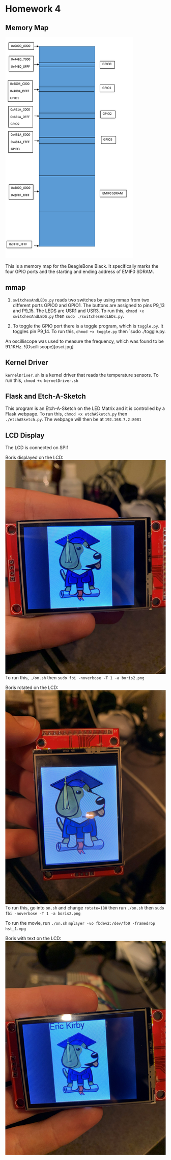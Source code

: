 # Homework 4
## Memory Map
![mmap](mmap.png)

This is a memory map for the BeagleBone Black. It specifically marks the four GPIO ports and 
the starting and ending address of EMIF0 SDRAM.

## mmap
1. `switchesAndLEDs.py` reads two switches by using mmap from two different ports GPIO0 and GPIO1.
The buttons are assigned to pins P9_13 and P9_15. The LEDS are USR1 and USR3.
To run this, `chmod +x switchesAndLEDS.py` then `sudo ./switchesAndLEDs.py`.

2. To toggle the GPIO port there is a toggle program, which is `toggle.py`. It toggles pin P9_14. 
To run this, `chmod +x toggle.py` then `sudo ./toggle.py.

An oscilliscope was used to measure the frequency, which was found to be 91.1KHz.
!(Oscilliscope)[osci.jpg]

## Kernel Driver
`kernelDriver.sh` is a kernel driver that reads the temperature sensors. 
To run this, `chmod +x kernelDriver.sh`

## Flask and Etch-A-Sketch
This program is an Etch-A-Sketch on the LED Matrix and it is controlled by a Flask webpage.
To run this, `chmod +x etchASketch.py` then `./etchASketch.py`. The webpage will then be at `192.168.7.2:8081`

## LCD Display
The LCD is connected on SPI1

Boris displayed on the LCD:
![boris](boris90.jpg)
To run this, `./on.sh` then `sudo fbi -noverbose -T 1 -a boris2.png`

Boris rotated on the LCD:
![boris rotated](boris180.jpg)
To run this, go into `on.sh` and change `rotate=180` then run `./on.sh` then `sudo fbi -noverbose -T 1 -a boris2.png`

To run the movie, run `./on.sh` `mplayer -vo fbdev2:/dev/fb0 -framedrop hst_1.mpg`

Boris with text on the LCD:
![boris with text](borisText.jpg)


  